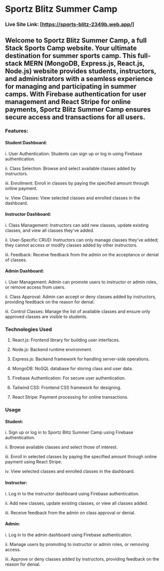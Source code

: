 # Sportz Blitz Summer Camp

### Live Site Link: [https://sports-blitz-2349b.web.app/]
 
## Welcome to Sportz Blitz Summer Camp, a full Stack Sports Camp website. Your ultimate destination for summer sports camp. This full-stack MERN (MongoDB, Express.js, React.js, Node.js) website provides students, instructors, and administrators with a seamless experience for managing and participating in summer camps. With Firebase authentication for user management and React Stripe for online payments, Sportz Blitz Summer Camp ensures secure access and transactions for all users.

### Features:
#### Student Dashboard:
i. User Authentication: Students can sign up or log in using Firebase authentication.

ii. Class Selection: Browse and select available classes added by instructors.

iii. Enrollment: Enroll in classes by paying the specified amount through online payment.

iv. View Classes: View selected classes and enrolled classes in the dashboard.

#### Instructor Dashboard:
i. Class Management: Instructors can add new classes, update existing classes, and view all classes they've added.

ii. User-Specific CRUD: Instructors can only manage classes they've added; they cannot access or modify classes added by other instructors.

iii. Feedback: Receive feedback from the admin on the acceptance or denial of classes.

#### Admin Dashboard:
i. User Management: Admin can promote users to instructor or admin roles, or remove access from users.

ii. Class Approval: Admin can accept or deny classes added by instructors, providing feedback on the reason for denial.

iii. Control Classes: Manage the list of available classes and ensure only approved classes are visible to students.

### Technologies Used

1. React.js: Frontend library for building user interfaces.
   
2. Node.js: Backend runtime environment.
 
3. Express.js: Backend framework for handling server-side operations.
   
4. MongoDB: NoSQL database for storing class and user data.
   
5. Firebase Authentication: For secure user authentication.
   
6. Tailwind CSS: Frontend CSS framework for designing.
   
7. React Stripe: Payment processing for online transactions.
   
### Usage
#### Student:
i. Sign up or log in to Sportz Blitz Summer Camp using Firebase authentication.

ii. Browse available classes and select those of interest.

iii. Enroll in selected classes by paying the specified amount through online payment using React Stripe.

iv. View selected classes and enrolled classes in the dashboard.

#### Instructor:
i. Log in to the instructor dashboard using Firebase authentication.

ii. Add new classes, update existing classes, or view all classes added.

iii. Receive feedback from the admin on class approval or denial.
#### Admin:
i. Log in to the admin dashboard using Firebase authentication.

ii. Manage users by promoting to instructor or admin roles, or removing access.

iii. Approve or deny classes added by instructors, providing feedback on the reason for denial.
